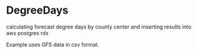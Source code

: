 # DegreeDays
calculating forecast degree days by county center and inserting results into aws postgres rds 

Example uses GFS data in csv format. 

